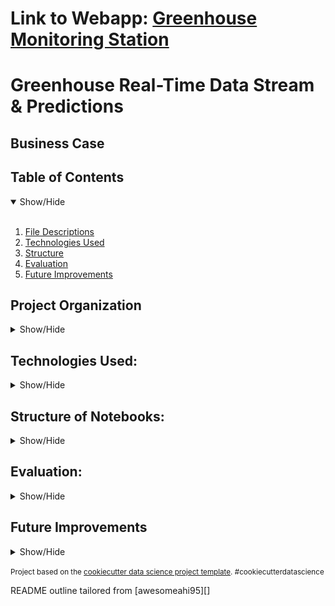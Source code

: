 **Link to Webapp**: **<a href="http://greenhouseapp.s3-website.us-east-2.amazonaws.com" target="_blank">Greenhouse Monitoring Station</a>**
==============================================
Greenhouse Real-Time Data Stream & Predictions
=============================================

## Business Case
<a name="Business_Case"></a>

## Table of Contents
<details open>
  <summary>Show/Hide</summary>
  <br>
 
1. [ File Descriptions ](#File_Description)
2. [ Technologies Used ](#Technologies_Used)    
3. [ Structure ](#Structure)
4. [ Evaluation ](#Evaluation)
5. [ Future Improvements ](#Future_Improvements)

</details>


## Project Organization

<details>
<a name="File_Description"></a>
<summary>Show/Hide</summary>
 <br>


    ├── LICENSE
    ├── .gitignore
    ├── README.md          <- The top-level README for developers using this project.
    ├──
    ├── .github
    │   └── workflows       <- Folder for CI/CD workflows using github Actions
    │       └── CI.yml       <- YAML file for github Actions
    │
    ├── images               <- Folder for images used in README
    │   └── README         
    │
    ├── requirements.txt   <- The requirements file for reproducing the analysis environment, e.g.
    │                         generated with `pip freeze > requirements.txt`
    |
    └── src                <- Source code for use in this project.
        │
        ├── hardware       <- Scripts to run the arduino board & sensor program
        |   ├── secrets.h  <- Location of information needed to connect to IOT and wifi
        │   └── main.cpp   <- main script for sensor board written in Arduino (C++ based)
        │
        ├── webapp          <- Scripts to create a real-time websocket connection app
        |   ├── app.js      <- Scripts to connect to websocket API and recieve data
        │   └── index.html  <- Script to create the main structure of the web app in html
        │
        └── 
--------
  </details>   

## Technologies Used:
<details>
<a name="Technologies_Used"></a>
<summary>Show/Hide</summary>
<br>
    
![AWS Architecture](/images/WeatherStation.png)
      
    ├──AWS
        ├── IOT CORE
        ├── Kinesis Data Streams
        ├── Kinesis Firehose
        ├── S3
        ├── Sagemaker
        ├── Gateway API (Websocket)
        ├── Lambda
        ├── DynamoDB
        └── CloudWatch
    ├──Docker
    ├── Arduino
        ├── ESP_CLIENT_MAIL
        └──Tensorflow Keras
    ├──Python
        ├──Pandas
        └──Tensorflow Keras
    ├── HTML
    ├── JavaScript
        ├── charts.js
        └──Tensorflow Keras
 ------------
 </details>

## Structure of Notebooks:
<details>
<a name="Structure"></a>
<summary>Show/Hide</summary>
<br>

 1. 
      

 </details>

## Evaluation:
<a name="Evaluation"></a>
<details>
<summary>Show/Hide</summary>
<br>

</details>
  
## Future Improvements
 <a name="Future_Improvements"></a>
 <details>
<summary>Show/Hide</summary>
<br>

</details>

<p><small>Project based on the <a target="_blank" href="https://drivendata.github.io/cookiecutter-data-science/">cookiecutter data science project template</a>. #cookiecutterdatascience</small></p>
<p>README outline tailored from [awesomeahi95][]<p>
